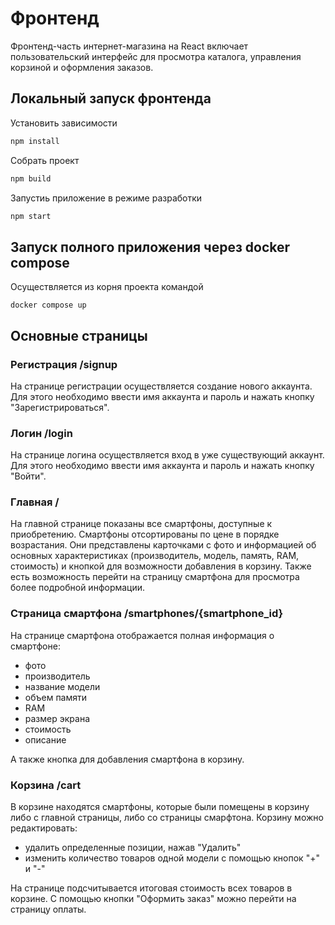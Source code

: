 # Фронтенд
Фронтенд-часть интернет-магазина на React включает пользовательский интерфейс для просмотра каталога, управления корзиной и оформления заказов.
## Локальный запуск фронтенда
Установить зависимости
```bash
npm install
```
Собрать проект
```bash
npm build
```
Запустиь приложение в режиме разработки
```bash
npm start
```
## Запуск полного приложения через docker compose
Осуществляется из корня проекта командой
```
docker compose up
```
## Основные страницы

### Регистрация /signup

На странице регистрации осуществляется создание нового аккаунта. Для этого необходимо ввести имя аккаунта и пароль и нажать кнопку "Зарегистрироваться".

### Логин /login

На странице логина осуществляется вход в уже существующий аккаунт. Для этого необходимо ввести имя аккаунта и пароль и нажать кнопку "Войти".

### Главная /

На главной странице показаны все смартфоны, доступные к приобретению. Смартфоны отсортированы по цене в порядке возрастания. Они представлены карточками с фото и информацией об основных характеристиках (производитель, модель, память, RAM, стоимость) и кнопкой для возможности добавления в корзину. Также есть возможность перейти на страницу смартфона для просмотра более подробной информации.

### Страница смартфона /smartphones/{smartphone_id}

На странице смартфона отображается полная информация о смартфоне:
* фото
* производитель
* название модели
* объем памяти
* RAM
* размер экрана
* стоимость
* описание

А также кнопка для добавления смартфона в корзину.

### Корзина /cart

В корзине находятся смартфоны, которые были помещены в корзину либо с главной страницы, либо со страницы смарфтона. 
Корзину можно редактировать: 
* удалить определенные позиции, нажав "Удалить"
* изменить количество товаров одной модели с помощью кнопок "+" и "-"

На странице подсчитывается итоговая стоимость всех товаров в корзине.
С помощью кнопки "Оформить заказ" можно перейти на страницу оплаты.
